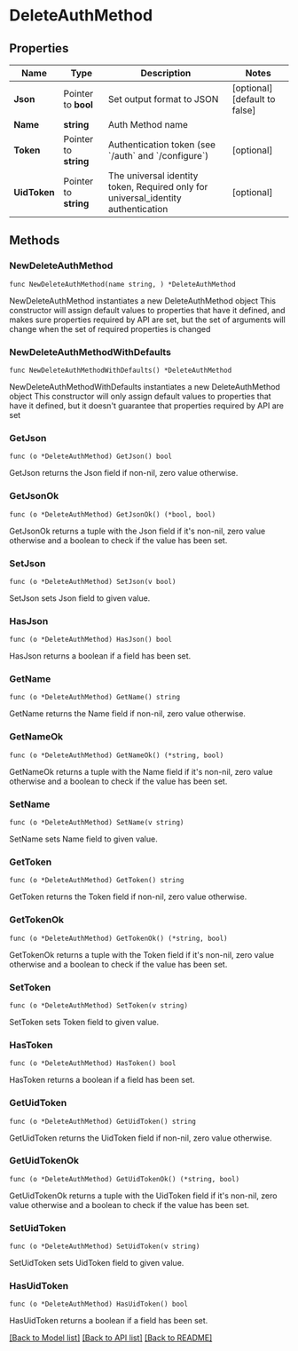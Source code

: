# DeleteAuthMethod

## Properties

Name | Type | Description | Notes
------------ | ------------- | ------------- | -------------
**Json** | Pointer to **bool** | Set output format to JSON | [optional] [default to false]
**Name** | **string** | Auth Method name | 
**Token** | Pointer to **string** | Authentication token (see &#x60;/auth&#x60; and &#x60;/configure&#x60;) | [optional] 
**UidToken** | Pointer to **string** | The universal identity token, Required only for universal_identity authentication | [optional] 

## Methods

### NewDeleteAuthMethod

`func NewDeleteAuthMethod(name string, ) *DeleteAuthMethod`

NewDeleteAuthMethod instantiates a new DeleteAuthMethod object
This constructor will assign default values to properties that have it defined,
and makes sure properties required by API are set, but the set of arguments
will change when the set of required properties is changed

### NewDeleteAuthMethodWithDefaults

`func NewDeleteAuthMethodWithDefaults() *DeleteAuthMethod`

NewDeleteAuthMethodWithDefaults instantiates a new DeleteAuthMethod object
This constructor will only assign default values to properties that have it defined,
but it doesn't guarantee that properties required by API are set

### GetJson

`func (o *DeleteAuthMethod) GetJson() bool`

GetJson returns the Json field if non-nil, zero value otherwise.

### GetJsonOk

`func (o *DeleteAuthMethod) GetJsonOk() (*bool, bool)`

GetJsonOk returns a tuple with the Json field if it's non-nil, zero value otherwise
and a boolean to check if the value has been set.

### SetJson

`func (o *DeleteAuthMethod) SetJson(v bool)`

SetJson sets Json field to given value.

### HasJson

`func (o *DeleteAuthMethod) HasJson() bool`

HasJson returns a boolean if a field has been set.

### GetName

`func (o *DeleteAuthMethod) GetName() string`

GetName returns the Name field if non-nil, zero value otherwise.

### GetNameOk

`func (o *DeleteAuthMethod) GetNameOk() (*string, bool)`

GetNameOk returns a tuple with the Name field if it's non-nil, zero value otherwise
and a boolean to check if the value has been set.

### SetName

`func (o *DeleteAuthMethod) SetName(v string)`

SetName sets Name field to given value.


### GetToken

`func (o *DeleteAuthMethod) GetToken() string`

GetToken returns the Token field if non-nil, zero value otherwise.

### GetTokenOk

`func (o *DeleteAuthMethod) GetTokenOk() (*string, bool)`

GetTokenOk returns a tuple with the Token field if it's non-nil, zero value otherwise
and a boolean to check if the value has been set.

### SetToken

`func (o *DeleteAuthMethod) SetToken(v string)`

SetToken sets Token field to given value.

### HasToken

`func (o *DeleteAuthMethod) HasToken() bool`

HasToken returns a boolean if a field has been set.

### GetUidToken

`func (o *DeleteAuthMethod) GetUidToken() string`

GetUidToken returns the UidToken field if non-nil, zero value otherwise.

### GetUidTokenOk

`func (o *DeleteAuthMethod) GetUidTokenOk() (*string, bool)`

GetUidTokenOk returns a tuple with the UidToken field if it's non-nil, zero value otherwise
and a boolean to check if the value has been set.

### SetUidToken

`func (o *DeleteAuthMethod) SetUidToken(v string)`

SetUidToken sets UidToken field to given value.

### HasUidToken

`func (o *DeleteAuthMethod) HasUidToken() bool`

HasUidToken returns a boolean if a field has been set.


[[Back to Model list]](../README.md#documentation-for-models) [[Back to API list]](../README.md#documentation-for-api-endpoints) [[Back to README]](../README.md)


